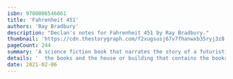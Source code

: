 ```yaml
---
isbn: 9780006546061
title: 'Fahrenheit 451'
authors: 'Ray Bradbury'
description: "Declan's notes for Fahrenheit 451 by Ray Bradbury."
thumbnail: 'https://cdn.thestorygraph.com/f2xugsusj67v7fhanwxb35ryj3z8'
pageCount: 244
summary: 'A science fiction book that narrates the story of a futuristic society where all books are banished and firefighters are assigned the job of burning'
details: '  the books and the house or building that contains the books rather than putting out fires.'
date: 2021-02-06
---
```


